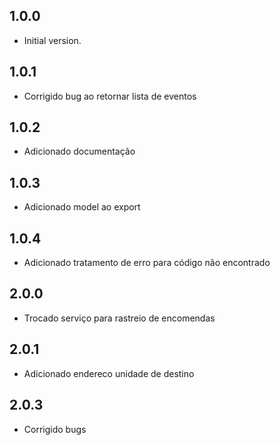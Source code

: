 ## 1.0.0

- Initial version.

## 1.0.1

- Corrigido bug ao retornar lista de eventos

## 1.0.2

- Adicionado documentação

## 1.0.3

- Adicionado model ao export

## 1.0.4

- Adicionado tratamento de erro para código não encontrado

## 2.0.0

- Trocado serviço para rastreio de encomendas

## 2.0.1

- Adicionado endereco unidade de destino

## 2.0.3

- Corrigido bugs
